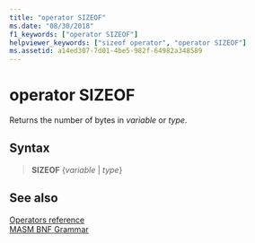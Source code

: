 ```yaml
---
title: "operator SIZEOF"
ms.date: "08/30/2018"
f1_keywords: ["operator SIZEOF"]
helpviewer_keywords: ["sizeof operator", "operator SIZEOF"]
ms.assetid: a14ed307-7d01-4be5-982f-64982a348589
---
```

# operator SIZEOF

Returns the number of bytes in *variable* or *type*.

## Syntax

> **SIZEOF** {*variable* | *type*}

## See also

[Operators reference](operators-reference.md)<br/>
[MASM BNF Grammar](masm-bnf-grammar.md)

